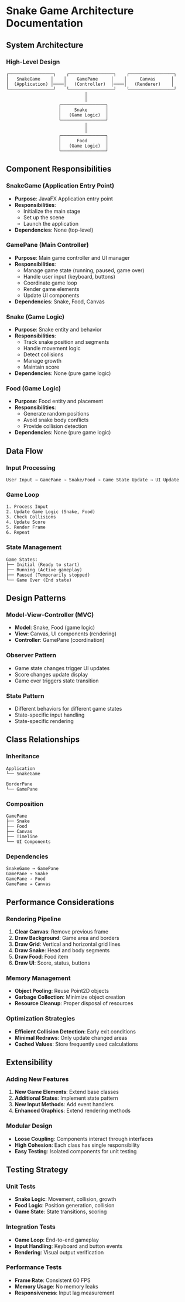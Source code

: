 # Snake Game Architecture Documentation

## System Architecture

### High-Level Design
```
┌─────────────────┐    ┌─────────────────┐    ┌─────────────────┐
│   SnakeGame    │    │    GamePane     │    │     Canvas      │
│  (Application) │────│   (Controller)  │────│   (Renderer)    │
└─────────────────┘    └─────────────────┘    └─────────────────┘
                              │
                              │
                    ┌─────────────────┐
                    │     Snake       │
                    │   (Game Logic)  │
                    └─────────────────┘
                              │
                              │
                    ┌─────────────────┐
                    │      Food       │
                    │   (Game Logic)  │
                    └─────────────────┘
```

## Component Responsibilities

### SnakeGame (Application Entry Point)
- **Purpose**: JavaFX Application entry point
- **Responsibilities**:
  - Initialize the main stage
  - Set up the scene
  - Launch the application
- **Dependencies**: None (top-level)

### GamePane (Main Controller)
- **Purpose**: Main game controller and UI manager
- **Responsibilities**:
  - Manage game state (running, paused, game over)
  - Handle user input (keyboard, buttons)
  - Coordinate game loop
  - Render game elements
  - Update UI components
- **Dependencies**: Snake, Food, Canvas

### Snake (Game Logic)
- **Purpose**: Snake entity and behavior
- **Responsibilities**:
  - Track snake position and segments
  - Handle movement logic
  - Detect collisions
  - Manage growth
  - Maintain score
- **Dependencies**: None (pure game logic)

### Food (Game Logic)
- **Purpose**: Food entity and placement
- **Responsibilities**:
  - Generate random positions
  - Avoid snake body conflicts
  - Provide collision detection
- **Dependencies**: None (pure game logic)

## Data Flow

### Input Processing
```
User Input → GamePane → Snake/Food → Game State Update → UI Update
```

### Game Loop
```
1. Process Input
2. Update Game Logic (Snake, Food)
3. Check Collisions
4. Update Score
5. Render Frame
6. Repeat
```

### State Management
```
Game States:
├── Initial (Ready to start)
├── Running (Active gameplay)
├── Paused (Temporarily stopped)
└── Game Over (End state)
```

## Design Patterns

### Model-View-Controller (MVC)
- **Model**: Snake, Food (game logic)
- **View**: Canvas, UI components (rendering)
- **Controller**: GamePane (coordination)

### Observer Pattern
- Game state changes trigger UI updates
- Score changes update display
- Game over triggers state transition

### State Pattern
- Different behaviors for different game states
- State-specific input handling
- State-specific rendering

## Class Relationships

### Inheritance
```
Application
└── SnakeGame

BorderPane
└── GamePane
```

### Composition
```
GamePane
├── Snake
├── Food
├── Canvas
├── Timeline
└── UI Components
```

### Dependencies
```
SnakeGame → GamePane
GamePane → Snake
GamePane → Food
GamePane → Canvas
```

## Performance Considerations

### Rendering Pipeline
1. **Clear Canvas**: Remove previous frame
2. **Draw Background**: Game area and borders
3. **Draw Grid**: Vertical and horizontal grid lines
4. **Draw Snake**: Head and body segments
5. **Draw Food**: Food item
6. **Draw UI**: Score, status, buttons

### Memory Management
- **Object Pooling**: Reuse Point2D objects
- **Garbage Collection**: Minimize object creation
- **Resource Cleanup**: Proper disposal of resources

### Optimization Strategies
- **Efficient Collision Detection**: Early exit conditions
- **Minimal Redraws**: Only update changed areas
- **Cached Values**: Store frequently used calculations

## Extensibility

### Adding New Features
1. **New Game Elements**: Extend base classes
2. **Additional States**: Implement state pattern
3. **New Input Methods**: Add event handlers
4. **Enhanced Graphics**: Extend rendering methods

### Modular Design
- **Loose Coupling**: Components interact through interfaces
- **High Cohesion**: Each class has single responsibility
- **Easy Testing**: Isolated components for unit testing

## Testing Strategy

### Unit Tests
- **Snake Logic**: Movement, collision, growth
- **Food Logic**: Position generation, collision
- **Game State**: State transitions, scoring

### Integration Tests
- **Game Loop**: End-to-end gameplay
- **Input Handling**: Keyboard and button events
- **Rendering**: Visual output verification

### Performance Tests
- **Frame Rate**: Consistent 60 FPS
- **Memory Usage**: No memory leaks
- **Responsiveness**: Input lag measurement
